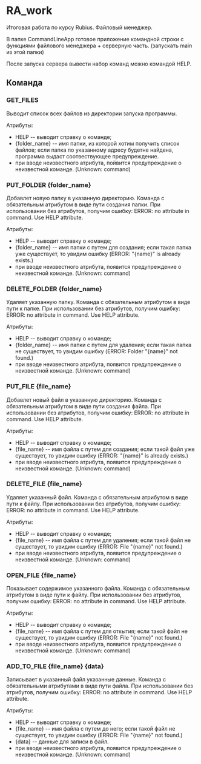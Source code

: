 # RA_work
Итоговая работа по курсу Rubius. Файловый менеджер.

В папке CommandLineApp готовое приложение командной строки с функциями файлового менеджера + серверную часть. (запускать main из этой папки)

После запуска сервера вывести набор команд можно командой HELP.

## Команда 
### GET_FILES
Выводит список всех файлов из директории запуска программы.

Атрибуты:
- HELP -- выводит справку о команде;
- {folder_name} -- имя папки, из которой хотим получить список файлов; если папка по указанному адресу будетне найдена, программа выдаст соотвествующее предупреждение.
- при вводе неизвестного атрибута, пойвится предупреждение о неизвестной команде. (Unknown: command)

### PUT_FOLDER {folder_name}
Добавлет новую папку в указанную директорию. Команда с обязательным атрибутом в виде пути создания папки.
При использовании без атрибутов, получим ошибку: ERROR: no attribute in command. Use HELP attribute.

Атрибуты:
- HELP -- выводит справку о команде;
- {folder_name} -- имя папки с путем для создания; если такая папка уже существует, то увидим ошибку (ERROR: "{name}" is already exists.)
- при вводе неизвестного атрибута, появится предупреждение о неизвестной команде. (Unknown: command)

### DELETE_FOLDER {folder_name}
Удаляет указанную папку.
Команда с обязательным атрибутом в виде пути к папке.
При использовании без атрибутов, получим ошибку: ERROR: no attribute in command. Use HELP attribute.

Атрибуты:
- HELP -- выводит справку о команде;
- {folder_name} -- имя папки с путем для удаления; если такая папка не существует, то увидим ошибку (ERROR: Folder "{name}" not found.)
- при вводе неизвестного атрибута, появится предупреждение о неизвестной команде. (Unknown: command)

### PUT_FILE {file_name}
Добавлет новый файл в указанную директорию. 
Команда с обязательным атрибутом в виде пути создания файла.
При использовании без атрибутов, получим ошибку: ERROR: no attribute in command. Use HELP attribute.

Атрибуты:
- HELP -- выводит справку о команде;
- {file_name} -- имя файла с путем для создания; если такой файл уже существует, то увидим ошибку (ERROR: "{name}" is already exists.)
- при вводе неизвестного атрибута, появится предупреждение о неизвестной команде. (Unknown: command)

### DELETE_FILE {file_name}
Удаляет указанный файл.
Команда с обязательным атрибутом в виде пути к файлу.
При использовании без атрибутов, получим ошибку: ERROR: no attribute in command. Use HELP attribute.

Атрибуты:
- HELP -- выводит справку о команде;
- {file_name} -- имя файла с путем для удаления; если такой файл не существует, то увидим ошибку (ERROR: File "{name}" not found.)
- при вводе неизвестного атрибута, появится предупреждение о неизвестной команде. (Unknown: command)

### OPEN_FILE {file_name}
Показывает содержимое указанного файла.
Команда с обязательным атрибутом в виде пути к файлу.
При использовании без атрибутов, получим ошибку: ERROR: no attribute in command. Use HELP attribute.

Атрибуты:
- HELP -- выводит справку о команде;
- {file_name} -- имя файла с путем для откытия; если такой файл не существует, то увидим ошибку (ERROR: File "{name}" not found.)
- при вводе неизвестного атрибута, появится предупреждение о неизвестной команде. (Unknown: command)

### ADD_TO_FILE {file_name} {data}
Записывает в указанный файл указанные данные.
Команда с обязательными атрибутами в виде пути файла.
При использовании без атрибутов, получим ошибку: ERROR: no attribute in command. Use HELP attribute.

Атрибуты:
- HELP -- выводит справку о команде;
- {file_name} -- имя файла с путем до него; если такой файл не существует, то увидим ошибку (ERROR: File "{name}" not found.)
- {data} -- данные для записи в файл.
- при вводе неизвестного атрибута, появится предупреждение о неизвестной команде. (Unknown: command)